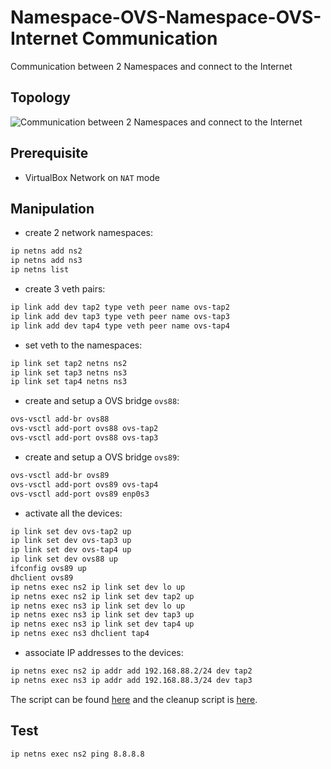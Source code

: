 # Namespace-OVS-Namespace-OVS-Internet Communication
Communication between 2 Namespaces and connect to the Internet

## Topology
![Communication between 2 Namespaces and connect to the Internet](ns-ovs-ns-ovs-ext.jpg) 

## Prerequisite
- VirtualBox Network on `NAT` mode

## Manipulation
- create 2 network namespaces:
```bash
ip netns add ns2
ip netns add ns3
ip netns list
```

- create 3 veth pairs:
```bash
ip link add dev tap2 type veth peer name ovs-tap2
ip link add dev tap3 type veth peer name ovs-tap3
ip link add dev tap4 type veth peer name ovs-tap4
```

- set veth to the namespaces:
```bash
ip link set tap2 netns ns2
ip link set tap3 netns ns3
ip link set tap4 netns ns3
```

- create and setup a OVS bridge `ovs88`: 
```bash
ovs-vsctl add-br ovs88
ovs-vsctl add-port ovs88 ovs-tap2
ovs-vsctl add-port ovs88 ovs-tap3
```

- create and setup a OVS bridge `ovs89`: 
```bash
ovs-vsctl add-br ovs89
ovs-vsctl add-port ovs89 ovs-tap4
ovs-vsctl add-port ovs89 enp0s3
```

- activate all the devices:
```bash
ip link set dev ovs-tap2 up
ip link set dev ovs-tap3 up
ip link set dev ovs-tap4 up
ip link set dev ovs88 up
ifconfig ovs89 up 
dhclient ovs89
ip netns exec ns2 ip link set dev lo up
ip netns exec ns2 ip link set dev tap2 up
ip netns exec ns3 ip link set dev lo up
ip netns exec ns3 ip link set dev tap3 up
ip netns exec ns3 ip link set dev tap4 up
ip netns exec ns3 dhclient tap4
```

- associate IP addresses to the devices: 
```bash
ip netns exec ns2 ip addr add 192.168.88.2/24 dev tap2
ip netns exec ns3 ip addr add 192.168.88.3/24 dev tap3
```

The script can be found [here](ns-ovs-ns-ovs-ext.sh) and the cleanup script is [here](ns-ovs-ns-ovs-ext-clean.sh).

## Test
```bash
ip netns exec ns2 ping 8.8.8.8
```
